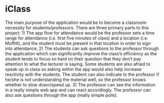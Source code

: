 # iClass

The main purpose of the application would be to become a classroom necessity for students/professors. There are three primary parts to this project: 1) The app flow for attendance would be the professor sets a time range for attendance (i.e. first five minutes of class) and a location (i.e. Moffitt), and the student must be present in that location in order to sign into attendance. 2) The students can ask questions to the professor through the application which can significantly improve the class’s efficiency as the student tends to focus so hard on their question that they don’t pay attention to what the lecturer is saying. Some students are also afraid to speak up in class so asking within the app would also help increase reactivity with the students. The student can also indicate to the professor if he/she is not understanding the material well, so the professor knows whether to slow down/speed up. 3) The professor can see the information in a really simple web app and can react accordingly. The professor can also ask questions through the app (really simple polls).
